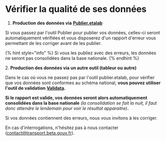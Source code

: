 # Vérifier la qualité de ses données

1. **Production des données via** [**Publier.etalab**](https://publier.etalab.studio/)&#x20;

Si vous passez par l'outil Publier pour publier vos données, celles-ci seront automatiquement vérifiées et vous disposerez d'un rapport d'erreur vous permettant de les corriger avant de les publier.

{% hint style="info" %}
Si vous les publiez avec des erreurs, les données ne seront pas consolidées dans la base nationale.&#x20;
{% endhint %}

2\.  **Production des données via un autre outil (tableur ou autre)**

Dans le cas où vous ne passez pas par l'outil publier.etalab, pour vérifier que vos données sont conformes au schéma national, **vous pouvez utiliser l'outil de validation** [**Validata**](https://validata.fr/table-schema?schema\_name=schema-datagouvfr.etalab%2Fschema-irve)**.**

**Si le rapport est valide, vos données seront alors automatiquement consolidées dans la base nationale** _(la consolidation se fait la nuit, il faut donc attendre le lendemain pour voir le résultat apparaitre)_**.**&#x20;

Si vos données contiennent des erreurs, nous vous invitons à les corriger.&#x20;

En cas d'interrogations, n'hésitez pas à nous contacter (contact@transport.beta.gouv.fr).&#x20;
